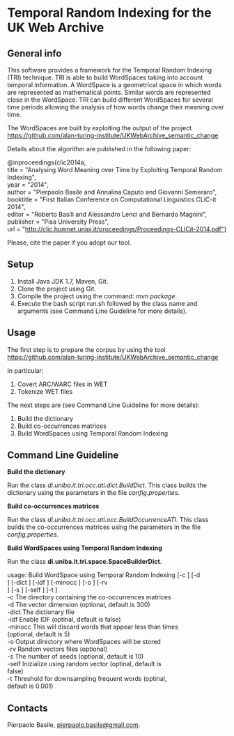 Temporal Random Indexing for the UK Web Archive
==================================================

General info
---------------

This software provides a framework for the Temporal Random Indexing (TRI) technique. TRI is able to build WordSpaces taking into account temporal information. A WordSpace is a geometrical space in which words are represented as mathematical points. Similar words are represented close in the WordSpace. TRI can build different WordSpaces for several time periods allowing the analysis of how words change their meaning over time.

The WordSpaces are built by exploiting the output of the project https://github.com/alan-turing-institute/UKWebArchive_semantic_change

Details about the algorithm are published in the following paper:

@inproceedings{clic2014a,<br>
	title            = "Analysing Word Meaning over Time by Exploiting Temporal Random Indexing",<br>
	year             = "2014",<br>
	author           = "Pierpaolo Basile and Annalina Caputo and Giovanni Semeraro",<br>
	booktitle        = "First Italian Conference on Computational Linguistics CLiC-it 2014",<br>
	editor           = "Roberto Basili and Alessandro Lenci and Bernardo Magnini",<br>
	publisher        = "Pisa University Press",<br>
	url              = "http://clic.humnet.unipi.it/proceedings/Proceedings-CLICit-2014.pdf"}<br>

Please, cite the paper if you adopt our tool.

Setup
--------

1.  Install Java JDK 1.7, Maven, Git.
2.  Clone the project using Git.
3.  Compile the project using the command: *mvn package*.
4.  Execute the bash script run.sh followed by the class name and arguments (see Command Line Guideline for more details).

Usage
--------

The first step is to prepare the corpus by using the tool https://github.com/alan-turing-institute/UKWebArchive_semantic_change 

In particular:

1. Covert ARC/WARC files in WET
2. Tokenize WET files

The next steps are (see Command Line Guideline for more details):

1. Build the dictionary
2. Build co-occurrences matrices
3. Build WordSpaces using Temporal Random Indexing

Command Line Guideline
-------------------------

**Build the dictionary**

Run the class *di.uniba.it.tri.occ.ati.dict.BuildDict*. This class builds the dictionary using the parameters in the file *config.properties*.

**Build co-occurrences matrices**

Run the class *di.uniba.it.tri.occ.ati.occ.BuildOccurrenceATI*. This class builds the co-occurrences matrices using the parameters in the file *config.properties*.

**Build WordSpaces using Temporal Random Indexing**

Run the class **di.uniba.it.tri.space.SpaceBuilderDict**. 

usage: Build WordSpace using Temporal Random Indexing [-c <arg>] [-d <br>
       <arg>] [-dict <arg>] [-idf <arg>] [-minocc <arg>] [-o <arg>] [-rv <br>
       <arg>] [-s <arg>] [-self <arg>] [-t <arg>] <br>
 -c <arg>        The directory containing the co-occurrences matrices <br>
 -d <arg>        The vector dimension (optional, default is 300) <br>
 -dict <arg>     The dictionary file <br>
 -idf <arg>      Enable IDF (optinal, default is false) <br>
 -minocc <arg>   This will discard words that appear less than <int> times <br>
                 (optional, default is 5) <br>
 -o <arg>        Output directory where WordSpaces will be stored <br>
 -rv <arg>       Random vectors files (optional) <br>
 -s <arg>        The number of seeds (optional, default is 10) <br>
 -self <arg>     Inizialize using random vector (optinal, default is <br>
                 false) <br>
 -t <arg>        Threshold for downsampling frequent words (optinal, <br>
                 default is 0.001) <br>

Contacts
-----------
Pierpaolo Basile, pierpaolo.basile@gmail.com.
